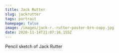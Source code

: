 ```yaml
---
title: Jack Rutter
slug: jackrutter
tags: portrait
homepage: false
image: /images/jack-r.-rutter-poster-brn-copy.jpg
date: 2020-11-14T21:07:16.155Z
---
```

Pencil sketch of Jack Rutter
